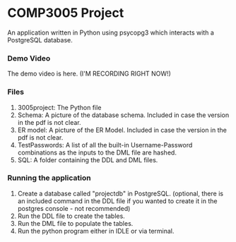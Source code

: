 # COMP3005 Project

An application written in Python using psycopg3 which interacts with a PostgreSQL database.

### Demo Video

The demo video is here. (I'M RECORDING RIGHT NOW!)

### Files

1. 3005project: The Python file
2. Schema: A picture of the database schema. Included in case the version in the pdf is not clear.
3. ER model: A picture of the ER Model. Included in case the version in the pdf is not clear.
4. TestPasswords: A list of all the built-in Username-Password combinations as the inputs to the DML file are hashed.
5. SQL: A folder containing the DDL and DML files.

### Running the application

1. Create a database called "projectdb" in PostgreSQL. (optional, there is an included command in the DDL file if you wanted to create it in the postgres console - not recommended)
2. Run the DDL file to create the tables.
3. Run the DML file to populate the tables.
4. Run the python program either in IDLE or via terminal.